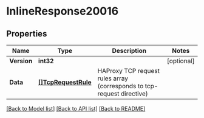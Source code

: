 # InlineResponse20016

## Properties

Name | Type | Description | Notes
------------ | ------------- | ------------- | -------------
**Version** | **int32** |  | [optional] 
**Data** | [**[]TcpRequestRule**](tcp_request_rule.md) | HAProxy TCP request rules array (corresponds to tcp-request directive) | 

[[Back to Model list]](../README.md#documentation-for-models) [[Back to API list]](../README.md#documentation-for-api-endpoints) [[Back to README]](../README.md)


